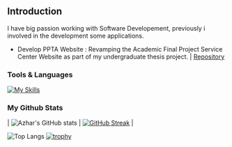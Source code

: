 ## Introduction

I have big passion working with Software Developement, previously i involved in the development some applications.

- Develop PPTA Website : Revamping the Academic Final Project Service Center Website as part of my undergraduate thesis project. | [Repository](https://github.com/aldnazr/ppta)

### Tools & Languages

[![My Skills](https://skillicons.dev/icons?i=androidstudio,visualstudio,tailwind,postman,laravel,flutter,dart,kotlin,java,php,js,html,css&theme=light)](https://skillicons.dev)

### My Github Stats

| ![Azhar's GitHub stats](https://github-readme-stats.vercel.app/api?username=aldnazr&show_icons=true&theme=transparent&card_width=250) | [![GitHub Streak](https://streak-stats.demolab.com?user=aldnazr&theme=transparent&card_width=400)](https://git.io/streak-stats) |

<!-- <p align="center">
  <img src="https://github-readme-stats.vercel.app/api?username=aldnazr&show_icons=true&theme=transparent&card_width=250" />
  <img src="https://streak-stats.demolab.com?user=aldnazr&theme=transparent&card_width=400" />
</p> -->

![Top Langs](https://github-readme-stats.vercel.app/api/top-langs/?username=aldnazr&layout=compact&card_width=438)
[![trophy](https://github-profile-trophy.vercel.app/?username=aldnazr)](https://github.com/ryo-ma/github-profile-trophy)
